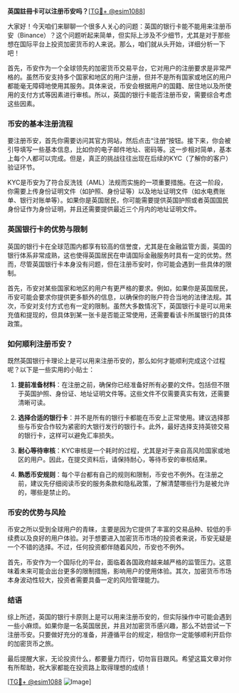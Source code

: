 **英国註冊卡可以注册币安吗？**[[TG💪+ @esim1088](https://t.me/s/esim1088)]

大家好！今天咱们来聊聊一个很多人关心的问题：英国的银行卡能不能用来注册币安（Binance）？这个问题听起来简单，但实际上涉及不少细节，尤其是对于那些想在国际平台上投资加密货币的人来说。那么，咱们就从头开始，详细分析一下吧！

首先，币安作为一个全球领先的加密货币交易平台，它对用户的注册要求是非常严格的。虽然币安支持多个国家和地区的用户注册，但并不是所有国家或地区的用户都能毫无障碍地使用其服务。具体来说，币安会根据用户的国籍、居住地以及所使用的支付方式等因素进行审核。所以，英国的银行卡能否注册币安，需要综合考虑这些因素。

### 币安的基本注册流程

要注册币安，首先你需要访问其官方网站，然后点击“注册”按钮。接下来，你会被引导填写一些基本信息，比如你的电子邮件地址、密码等。这一步相对简单，基本上每个人都可以完成。但是，真正的挑战往往出现在后续的KYC（了解你的客户）验证环节。

KYC是币安为了符合反洗钱（AML）法规而实施的一项重要措施。在这一阶段，你需要上传身份证明文件（如护照、身份证等）以及地址证明文件（如水电费账单、银行对账单等）。如果你是英国居民，你可能需要提供英国护照或者英国国民身份证作为身份证明，并且还需要提供最近三个月内的地址证明文件。

### 英国银行卡的优势与限制

英国的银行卡在全球范围内都享有较高的信誉度，尤其是在金融监管方面，英国的银行体系非常成熟，这也使得英国居民在申请国际金融服务时具有一定的优势。然而，尽管英国银行卡本身没有问题，但在注册币安时，你可能会遇到一些具体的限制。

首先，币安对某些国家和地区的用户有更严格的要求。例如，如果你是英国居民，币安可能会要求你提供更多额外的信息，以确保你的账户符合当地的法律法规。其次，币安对支付方式也有一定的限制。虽然大多数情况下，英国银行卡是可以用来充值和提现的，但具体到某一张卡是否能正常使用，还需要看该卡所属银行的具体政策。

### 如何顺利注册币安？

既然英国银行卡理论上是可以用来注册币安的，那么如何才能顺利完成这个过程呢？以下是一些实用的小贴士：

1. **提前准备材料**：在注册之前，确保你已经准备好所有必要的文件。包括但不限于英国护照、身份证、地址证明文件等。这些文件不仅需要真实有效，还需要清晰可读。

2. **选择合适的银行卡**：并不是所有的银行卡都能在币安上正常使用。建议选择那些与币安合作较为紧密的大银行发行的银行卡。此外，最好选择支持英镑交易的银行卡，这样可以避免汇率损失。

3. **耐心等待审核**：KYC审核是一个耗时的过程，尤其是对于来自高风险国家或地区的用户。因此，在提交资料后，请保持耐心，等待币安的审核结果。

4. **熟悉币安规则**：每个平台都有自己的规则和限制，币安也不例外。在注册之前，建议先仔细阅读币安的服务条款和隐私政策，了解清楚哪些行为是被允许的，哪些是禁止的。

### 币安的优势与风险

币安之所以受到全球用户的青睐，主要是因为它提供了丰富的交易品种、较低的手续费以及良好的用户体验。对于想要进入加密货币市场的投资者来说，币安无疑是一个不错的选择。不过，任何投资都伴随着风险，币安也不例外。

首先，币安作为一个国际化的平台，面临着各国政府越来越严格的监管压力。这意味着未来可能会出台更多的限制措施，影响用户的使用体验。其次，加密货币市场本身波动性较大，投资者需要具备一定的风险管理能力。

### 结语

综上所述，英国的银行卡原则上是可以用来注册币安的，但实际操作中可能会遇到一些小麻烦。如果你是一名英国居民，并且对加密货币感兴趣，那么不妨尝试一下注册币安。只要做好充分的准备，并遵循平台的规定，相信你一定能够顺利开启你的加密货币之旅。

最后提醒大家，无论投资什么，都要量力而行，切勿盲目跟风。希望这篇文章对你有所帮助，祝大家都能在投资路上取得理想的成绩！

[[TG💪+ @esim1088](https://t.me/s/esim1088) ![Image](https://i.postimg.cc/4NQfJmqS/Snipaste-2025-05-13-00-14-12.png)]